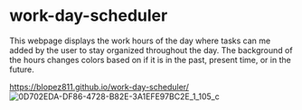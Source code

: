 # work-day-scheduler
This webpage displays the work hours of the day where tasks can me added by the user to stay organized throughout the day. The background of the hours changes colors based on if it is in the past, present time, or in the future.

https://blopez811.github.io/work-day-scheduler/
![0D702EDA-DF86-4728-B82E-3A1EFE97BC2E_1_105_c](https://user-images.githubusercontent.com/84877211/127790323-0212b9bb-250e-458a-917f-225b0a33193d.jpeg)
